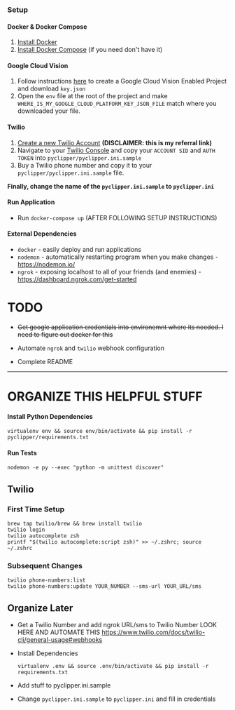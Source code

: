 ### Setup

#### Docker & Docker Compose
1) [Install Docker](https://docs.docker.com/get-docker/)
2) [Install Docker Compose](https://docs.docker.com/compose/install/) (if you need don't have it)

#### Google Cloud Vision
1) Follow instructions [here](https://cloud.google.com/vision/docs/quickstart-client-libraries) to create a Google Cloud Vision Enabled Project and download `key.json`
2) Open the `env` file at the root of the project and make `WHERE_IS_MY_GOOGLE_CLOUD_PLATFORM_KEY_JSON_FILE` match where you downloaded your file.    

#### Twilio
1) [Create a new Twilio Account](https://www.twilio.com/try-twilio?promo=Gbv52f) **(DISCLAIMER: this is my referral link)**
2) Navigate to your [Twilio Console](https://www.twilio.com/console) and copy your `ACCOUNT SID` and `AUTH TOKEN` into `pyclipper/pyclipper.ini.sample`
3) Buy a Twilio phone number and copy it to your `pyclipper/pyclipper.ini.sample` file.  

**Finally, change the name of the `pyclipper.ini.sample` to `pyclipper.ini`**

#### Run Application

* Run `docker-compose up` (AFTER FOLLOWING SETUP INSTRUCTIONS)
    
#### External Dependencies

* `docker` - easily deploy and run applications
* `nodemon` -  automatically restarting program when you make changes - https://nodemon.io/
* `ngrok` - exposing localhost to all of your friends (and enemies) - https://dashboard.ngrok.com/get-started





# TODO
* ~~Get google application credentials into environemnt where its needed. I need to figure out docker for this~~

* Automate `ngrok` and `twilio` webhook configuration

* Complete README



---
# ORGANIZE THIS HELPFUL STUFF
#### Install Python Dependencies

    virtualenv env && source env/bin/activate && pip install -r pyclipper/requirements.txt


#### Run Tests

    nodemon -e py --exec "python -m unittest discover"

## Twilio
### First Time Setup
    brew tap twilio/brew && brew install twilio
    twilio login
    twilio autocomplete zsh
    printf "$(twilio autocomplete:script zsh)" >> ~/.zshrc; source ~/.zshrc
        
### Subsequent Changes    
    twilio phone-numbers:list 
    twilio phone-numbers:update YOUR_NUMBER --sms-url YOUR_URL/sms




## Organize Later
* Get a Twilio Number and add ngrok URL/sms to Twilio Number
LOOK HERE AND AUTOMATE THIS https://www.twilio.com/docs/twilio-cli/general-usage#webhooks

* Install Dependencies 
    
    ```
    virtualenv .env && source .env/bin/activate && pip install -r requirements.txt
    ```

* Add stuff to pyclipper.ini.sample

* Change `pyclipper.ini.sample` to `pyclipper.ini` and fill in credentials


